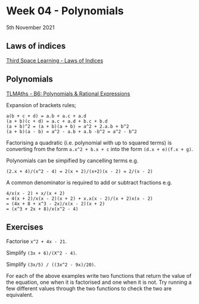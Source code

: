 # Week 04 - Polynomials

5th November 2021

## Laws of indices

[Third Space Learning - Laws of Indices](https://thirdspacelearning.com/gcse-maths/algebra/laws-of-indices/)

## Polynomials

[TLMAths - B6: Polynomials & Rational Expressions](https://sites.google.com/view/tlmaths/home/a-level-maths/full-a-level/b-algebra-functions/b6-polynomials-rational-expressions?authuser=0)

Expansion of brackets rules;

```
a(b + c + d) = a.b + a.c + a.d
(a + b)(c + d) = a.c + a.d + b.c + b.d
(a + b)^2 = (a + b)(a + b) = a^2 + 2.a.b + b^2
(a + b)(a - b) = a^2 - a.b + a.b -b^2 = a^2 - b^2
```

Factorising a quadratic (i.e. polynomial with up to squared terms) is converting from the form `a.x^2 + b.x + c` into the form `(d.x + e)(f.x + g)`.

Polynomials can be simpified by cancelling terms e.g.

`(2.x + 4)/(x^2 - 4) = 2(x + 2)/(x+2)(x - 2) = 2/(x - 2)`

A common denominator is required to add or subtract fractions e.g.

```
4/x(x - 2) + x/(x + 2)
= 4(x + 2)/x(x - 2)(x + 2) + x.x(x - 2)/(x + 2)x(x - 2) 
= (4x + 8 + x^3 - 2x)/x(x - 2)(x + 2) 
= (x^3 + 2x + 8)/x(x^2 - 4)
```

## Exercises

Factorise `x^2 + 4x - 21`. 

Simplify `(3x + 6)/(X^2 - 4)`.

Simplify `(3x/5) / ((3x^2 - 9x)/20)`.

For each of the above examples write two functions that return the value of the equation, one when it is factorised and one when it is not. Try running a few different values through the two functions to check the two are equivalent.

